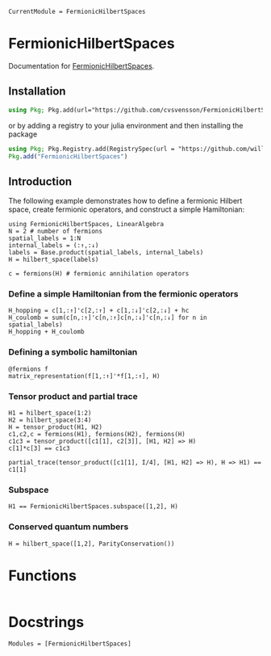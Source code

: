 ```@meta
CurrentModule = FermionicHilbertSpaces
```

# FermionicHilbertSpaces

Documentation for [FermionicHilbertSpaces](https://github.com/cvsvensson/FermionicHilbertSpaces.jl).

## Installation 
```julia
using Pkg; Pkg.add(url="https://github.com/cvsvensson/FermionicHilbertSpaces.jl")
```
or by adding a registry to your julia environment and then installing the package
```julia
using Pkg; Pkg.Registry.add(RegistrySpec(url = "https://github.com/williamesamuelson/PackageRegistry"))
Pkg.add("FermionicHilbertSpaces")
```

## Introduction

The following example demonstrates how to define a fermionic Hilbert space, create fermionic operators, and construct a simple Hamiltonian:

```@example intro
using FermionicHilbertSpaces, LinearAlgebra
N = 2 # number of fermions
spatial_labels = 1:N 
internal_labels = (:↑,:↓)
labels = Base.product(spatial_labels, internal_labels) 
H = hilbert_space(labels) 
```

```@example intro
c = fermions(H) # fermionic annihilation operators
```

### Define a simple Hamiltonian from the fermionic operators

```@example intro
H_hopping = c[1,:↑]'c[2,:↑] + c[1,:↓]'c[2,:↓] + hc 
H_coulomb = sum(c[n,:↑]'c[n,:↑]c[n,:↓]'c[n,:↓] for n in spatial_labels)
H_hopping + H_coulomb
```

### Defining a symbolic hamiltonian

```@example intro
@fermions f 
matrix_representation(f[1,:↑]'*f[1,:↑], H)
```

### Tensor product and partial trace

```@example intro
H1 = hilbert_space(1:2)
H2 = hilbert_space(3:4)
H = tensor_product(H1, H2)
c1,c2,c = fermions(H1), fermions(H2), fermions(H)
c1c3 = tensor_product([c1[1], c2[3]], [H1, H2] => H)
c[1]*c[3] == c1c3
```

```@example intro
partial_trace(tensor_product([c1[1], I/4], [H1, H2] => H), H => H1) == c1[1] 
```

### Subspace
```@example intro
H1 == FermionicHilbertSpaces.subspace([1,2], H)
``` 

### Conserved quantum numbers
```@example intro
H = hilbert_space([1,2], ParityConservation())
```

# Functions
```@index
```
# Docstrings
```@autodocs
Modules = [FermionicHilbertSpaces]
```
